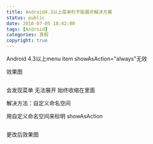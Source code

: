 ```yaml
---
title: Android4.3以上菜单栏不能展开解决方案
status: public
date: 2016-07-05 18:42:00
tags: [Android]
categories: 真假
copyright: true
---
```



<span lang="x-none">Android 4.3</span><span lang="zh-CN">以上</span><span lang="x-none">menu item showAsAction="always"</span><span lang="zh-CN">无效<img src="http://img.blog.csdn.net/20160705184548287" alt="" /></span>

<span lang="zh-CN">效果图</span>

<span lang="zh-CN"><img src="http://img.blog.csdn.net/20160705184621209" alt="" />
</span>
<!-- more -->
<span lang="zh-CN">会发现菜单 无法展开 始终收缩在里面
</span>

解决方法：自定义命名空间

<span lang="en-US">                     </span><span lang="zh-CN">用自定义命名空间来标明</span><span lang="en-US"> showAsAction</span>

<span lang="en-US"><img src="http://img.blog.csdn.net/20160705184632912" alt="" />
</span>

<span lang="en-US">更改后效果图
</span>

<span lang="en-US"><img src="http://img.blog.csdn.net/20160705184642022" alt="" /></span>